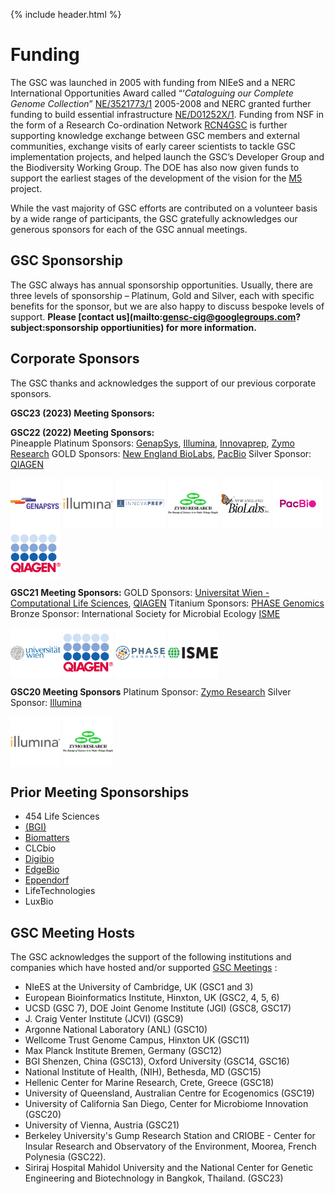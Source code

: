 {% include header.html %}

# Funding

The GSC was launched in 2005 with funding from NIEeS and a NERC International Opportunities Award called “‘_Cataloguing our Complete Genome Collection_” [NE/3521773/1](http://gotw.nerc.ac.uk/list_full.asp?pcode=NE/D521773/1&cookieConsent=A) 2005-2008 and NERC granted further funding to build essential infrastructure [NE/D01252X/1](http://gotw.nerc.ac.uk/list_full.asp?pcode=NE/D01252X/1&cookieConsent=A). Funding from NSF in the form of a Research Co-ordination Network [RCN4GSC](https://pubmed.ncbi.nlm.nih.gov/21304642/) is further supporting knowledge exchange between GSC members and external communities, exchange visits of early career scientists to tackle GSC implementation projects, and helped launch the GSC’s Developer Group and the Biodiversity Working Group. The DOE has also now given funds to support the earliest stages of the development of the vision for the [M5](https://www.gensc.org/pages/projects/m5-project.html) project.

While the vast majority of GSC efforts are contributed on a volunteer basis by a wide range of participants, the GSC gratefully acknowledges our generous sponsors for each of the GSC annual meetings. 


## GSC Sponsorship

The GSC always has annual sponsorship opportunities. Usually, there are three levels of sponsorship – Platinum, Gold and Silver, each with specific benefits for the sponsor, but we are also happy to discuss bespoke levels of support. **Please [contact us](mailto:gensc-cig@googlegroups.com?subject:sponsorship opportiunities) for more information.**

## Corporate Sponsors 
The GSC thanks and acknowledges the support of our previous corporate sponsors. 

**GSC23 (2023) Meeting Sponsors:**  



**GSC22 (2022) Meeting Sponsors:**  
Pineapple Platinum Sponsors: [GenapSys](https://genapsys.com), [Illumina](https://www.illumina.com), [Innovaprep](https://www.innovaprep.com), [Zymo Research](https://www.zymoresearch.com)
GOLD Sponsors: [New England BioLabs](https://www.neb.com), [PacBio](https://www.pacb.com)
Silver Sponsor: [QIAGEN](https://www.qiagen.com/)


<a href="https://genapsys.com" target=blank><img style="vertical-align: top" src="../../images/gsc22_sponsor_logos/gsc22_sponsor_Genapsys_logo_with_TM.png" alt="GenapSys logo" width="80" height="80" /></a>
<a href="https://www.illumina.com" target=blank><img style="vertical-align: top" src="../../images/gsc22_sponsor_logos/gsc22_sponsor_Illumina.png" alt="Illumina logo" width="80" height="80" /></a>
<a href="https://www.innovaprep.com" target=blank><img style="vertical-align: top" src="../../images/gsc22_sponsor_logos/gsc22_sponsor_innovaprepLogo.png" alt="Innovaprep logo" width="80" height="80" /></a>
<a href="https://www.zymoresearch.com" target=blank><img style="vertical-align: top" src="../../images/gsc22_sponsor_logos/gsc22_sponsor_ZymoResearch.jpg" alt="Zymo Research logo" width="80" height="80" /></a>
<a href="https://www.neb.com" target=blank><img style="vertical-align: top" src="../../images/gsc22_sponsor_logos/gsc22_sponsor_NEB.png" alt="New England BioLabs logo" width="80" height="80" /></a>
<a href="https://www.pacb.com" target=blank><img style="vertical-align: top" src="../../images/gsc22_sponsor_logos/gsc22_sponsor_logo_pacbio.png" alt="PacBio logo" width="80" height="80" /></a>
<a href="https://www.qiagen.com/" target=blank><img style="vertical-align: top" src="../../images/gsc22_sponsor_logos/gsc22_sponsor_QLogo_30mm_RGB_regist.jpg" alt="QIAGEN logo" width="80" height="80" /></a>


**GSC21 Meeting Sponsors:** 
GOLD Sponsors: [Universitat Wien - Computational Life Sciences](https://lifesciences.univie.ac.at/research/key-research-areas/computational-life-sciences/), [QIAGEN](https://www.qiagen.com/)
Titanium Sponsors: [PHASE Genomics](https://phasegenomics.com)
Bronze Sponsor: International Society for Microbial Ecology [ISME](https://www.isme-microbes.org) 

<a href="https://lifesciences.univie.ac.at/research/key-research-areas/computational-life-sciences/" target=blank><img style="vertical-align: top" src="../../images/gsc22_sponsor_logos/wien_uni_logo.png" alt="Universitat Wien - Computational Life Sciences logo" width="80" height="80" /></a>
<a href="https://www.qiagen.com/" target=blank><img style="vertical-align: top" src="../../images/gsc22_sponsor_logos/gsc22_sponsor_QLogo_30mm_RGB_regist.jpg" alt="QIAGEN logo" width="80" height="80" /></a>
<a href="https://phasegenomics.com" target=blank><img style="vertical-align: top" src="../../images/gsc22_sponsor_logos/phase-genomics-nav-logo.png" alt="PHASE Genomics logo" width="80" height="80" /></a>
<a href="https://www.isme-microbes.org" target=blank><img style="vertical-align: top" src="../../images/gsc22_sponsor_logos/ISME-Logo-Online-GreenBlack.png" alt="ISME logo" width="80" height="80" /></a>

**GSC20 Meeting Sponsors**
Platinum Sponsor: [Zymo Research](https://www.zymoresearch.com)
Silver Sponsor: [Illumina](https://www.illumina.com)

<a href="https://www.illumina.com" target=blank><img style="vertical-align: top" src="../../images/gsc22_sponsor_logos/gsc22_sponsor_Illumina.png" alt="Illumina logo" width="80" height="80" /></a>
<a href="https://www.zymoresearch.com" target=blank><img style="vertical-align: top" src="../../images/gsc22_sponsor_logos/gsc22_sponsor_ZymoResearch.jpg" alt="Zymo Research logo" width="80" height="80" /></a>


## Prior Meeting Sponsorships
- 454 Life Sciences
- [(BGI)](https://www.bgi.com/global/home)
- [Biomatters](https://www.geneious.com/about/)
- CLCbio 
- [Digibio](https://digibio.org)
- [EdgeBio](https://www.edgebio.com)
- [Eppendorf](https://www.eppendorf.com/US-en/)
- LifeTechnologies
- LuxBio



## GSC Meeting Hosts
The GSC acknowledges the support of the following institutions and companies which have hosted and/or supported [GSC Meetings](https://www.gensc.org/pages/meetings.html) : 
 - NIeES at the University of Cambridge, UK (GSC1 and 3)
 - European Bioinformatics Institute, Hinxton, UK (GSC2, 4, 5, 6)
 - UCSD (GSC 7), DOE Joint Genome Institute (JGI) (GSC8, GSC17)
 - J. Craig Venter Institute (JCVI) (GSC9) 
 - Argonne National Laboratory (ANL) (GSC10)
 - Wellcome Trust Genome Campus, Hinxton UK (GSC11) 
 - Max Planck Institute Bremen, Germany (GSC12)
 - BGI Shenzen, China (GSC13), Oxford University (GSC14, GSC16)
 - National Institute of Health, (NIH), Bethesda, MD (GSC15)
 - Hellenic Center for Marine Research, Crete, Greece (GSC18)
 - University of Queensland, Australian Centre for Ecogenomics (GSC19)
 - University of California San Diego, Center for Microbiome Innovation (GSC20)
 - University of Vienna, Austria (GSC21)
 - Berkeley University's Gump Research Station and CRIOBE - Center for Insular Research and Observatory of the Environment, Moorea, French Polynesia (GSC22).  
 - Siriraj Hospital Mahidol University and the National Center for Genetic Engineering and Biotechnology in Bangkok, Thailand. (GSC23)


